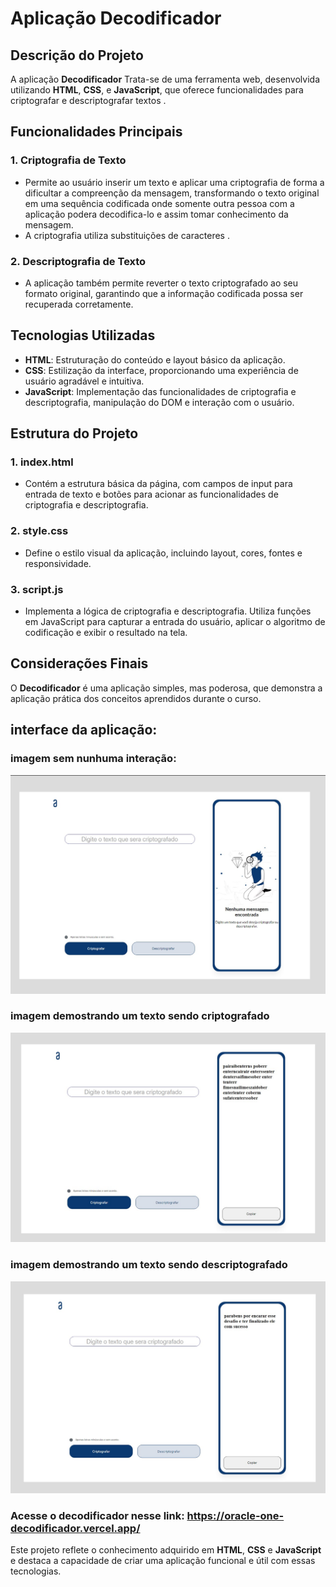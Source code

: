 # Aplicação Decodificador

## Descrição do Projeto

A aplicação **Decodificador** Trata-se de uma ferramenta web, desenvolvida utilizando **HTML**, **CSS**, e **JavaScript**, que oferece funcionalidades para criptografar e descriptografar textos . 

## Funcionalidades Principais

### 1. Criptografia de Texto
- Permite ao usuário inserir um texto e aplicar uma criptografia de forma a dificultar a compreenção da mensagem, transformando o texto original em uma sequência codificada onde somente outra pessoa com a aplicação podera decodifica-lo e assim tomar conhecimento da mensagem.
- A criptografia  utiliza substituições de caracteres .

### 2. Descriptografia de Texto
- A aplicação também permite reverter o texto criptografado ao seu formato original, garantindo que a informação codificada possa ser recuperada corretamente.

## Tecnologias Utilizadas

- **HTML**: Estruturação do conteúdo e layout básico da aplicação.
- **CSS**: Estilização da interface, proporcionando uma experiência de usuário agradável e intuitiva.
- **JavaScript**: Implementação das funcionalidades de criptografia e descriptografia, manipulação do DOM e interação com o usuário.

## Estrutura do Projeto

### 1. **index.html**
- Contém a estrutura básica da página, com campos de input para entrada de texto e botões para acionar as funcionalidades de criptografia e descriptografia.

### 2. **style.css**
- Define o estilo visual da aplicação, incluindo layout, cores, fontes e responsividade.

### 3. **script.js**
- Implementa a lógica de criptografia e descriptografia. Utiliza funções em JavaScript para capturar a entrada do usuário, aplicar o algoritmo de codificação e exibir o resultado na tela.

## Considerações Finais

O **Decodificador** é uma aplicação simples, mas poderosa, que demonstra a aplicação prática dos conceitos aprendidos durante o curso.

## interface da aplicação:

### imagem sem nunhuma interação:
![imagem sem nunhuma interação:](https://github.com/Jairo-GitHub-Principal/oracle-one-decodificador/blob/master/assets/img_sem_interation.jpg?raw=true)

### imagem demostrando um texto sendo criptografado

![imagem demostrando um texto sendo criptografado](https://github.com/Jairo-GitHub-Principal/oracle-one-decodificador/blob/master/assets/img_criptografando2.jpg?raw=true)

### imagem demostrando um texto sendo descriptografado

![imagem demostrando um texto sendo descriptografado](https://github.com/Jairo-GitHub-Principal/oracle-one-decodificador/blob/master/assets/img_decriptografando2.jpg?raw=true)


### Acesse o decodificador nesse link: https://oracle-one-decodificador.vercel.app/


Este projeto reflete o conhecimento adquirido em **HTML**, **CSS** e **JavaScript** e destaca a capacidade de criar uma aplicação funcional e útil com essas tecnologias.
